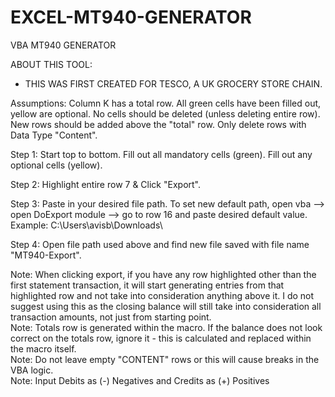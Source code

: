 # EXCEL-MT940-GENERATOR
VBA MT940 GENERATOR

ABOUT THIS TOOL:
- THIS WAS FIRST CREATED FOR TESCO, A UK GROCERY STORE CHAIN. 

Assumptions:	Column K has a total row. All green cells have been filled out, yellow are optional. No cells should be deleted (unless deleting entire row). New rows should be added above the "total" row. Only delete rows with Data Type "Content". 																														
																		
Step 1:	Start top to bottom. Fill out all mandatory cells (green). Fill out any optional cells (yellow).

Step 2:	Highlight entire row 7 & Click "Export".																																	

Step 3:	Paste in your desired file path. To set new default path, open vba --> open DoExport module --> go to row 16 and paste desired default value. 	Example: C:\Users\avisb\Downloads\ 																		

Step 4:	Open file path used above and find new file saved with file name "MT940-Export". 																	
																		
Note: 	When clicking export, if you have any row highlighted other than the first statement transaction, it will start generating entries from that highlighted row and not take into consideration anything above it.  I do not suggest using this as the closing balance will still take into consideration all transaction amounts, not just from starting point.							
Note: 	Totals row is generated within the macro. If the balance does not look correct on the totals row, ignore it - this is calculated and replaced within the macro itself. 																																		
Note: 	Do not leave empty "CONTENT" rows or this will cause breaks in the VBA logic.																																	
Note: 	Input Debits as (-) Negatives and Credits as (+) Positives 																	
